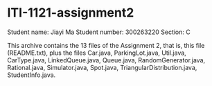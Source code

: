 # ITI-1121-assignment2
Student name: Jiayi Ma
Student number: 300263220
Section: C

This archive contains the 13 files of the Assignment 2, that is, this file (README.txt),
plus the files Car.java, ParkingLot.java, Util.java, CarType.java, LinkedQueue.java, Queue.java, RandomGenerator.java, 
Rational.java, Simulator.java, Spot.java, TriangularDistribution.java, StudentInfo.java.
